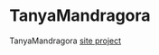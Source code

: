 # TanyaMandragora
TanyaMandragora [site project](https://geena-programist.github.io/TanyaMandragora/1.html)

